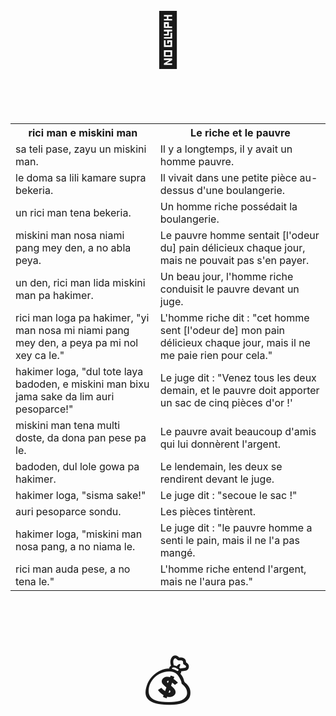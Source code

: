 ﻿<p style="font-size:6em;text-align:center;">🍞</p>

<table>
<tr><th>
rici man e miskini man
</th><th>
Le riche et le pauvre
</th></tr><tr><td>
sa teli pase, zayu un miskini man.
</td><td>
Il y a longtemps, il y avait un homme pauvre.
</td></tr><tr><td>
le doma sa lili kamare supra bekeria.
</td><td>
Il vivait dans une petite pièce au-dessus d'une boulangerie.
</td></tr><tr><td>
un rici man tena bekeria.
</td><td>
Un homme riche possédait la boulangerie.
</td></tr><tr><td>
miskini man nosa niami pang mey den, a no abla peya.
</td><td>
Le pauvre homme sentait [l'odeur du] pain délicieux chaque jour, mais ne pouvait pas s'en payer.
</td></tr><tr><td>
un den, rici man lida miskini man pa hakimer.
</td><td>
Un beau jour, l'homme riche conduisit le pauvre devant un juge.
</td></tr><tr><td>
rici man loga pa hakimer, "yi man nosa mi niami pang mey den, a peya pa mi nol xey ca le."
</td><td>
L'homme riche dit : "cet homme sent [l'odeur de] mon pain délicieux chaque jour, mais il ne me paie rien pour cela."
</td></tr><tr><td>
hakimer loga, "dul tote laya badoden, e miskini man bixu jama sake da lim auri pesoparce!"
</td><td>
Le juge dit : "Venez tous les deux demain, et le pauvre doit apporter un sac de cinq pièces d'or !'
</td></tr><tr><td>
miskini man tena multi doste, da dona pan pese pa le.
</td><td>
Le pauvre avait beaucoup d'amis qui lui donnèrent l'argent.
</td></tr><tr><td>
badoden, dul lole gowa pa hakimer.
</td><td>
Le lendemain, les deux se rendirent devant le juge.
</td></tr><tr><td>
hakimer loga, "sisma sake!"
</td><td>
Le juge dit : "secoue le sac !"
</td></tr><tr><td>
auri pesoparce sondu.
</td><td>
Les pièces tintèrent.
</td></tr><tr><td>
hakimer loga, "miskini man nosa pang, a no niama le.
</td><td>
Le juge dit : "le pauvre homme a senti le pain, mais il ne l'a pas mangé.
</td></tr><tr><td>
rici man auda pese, a no tena le."
</td><td>
L'homme riche entend l'argent, mais ne l'aura pas."
</td></tr>
</table>

<p style="font-size:6em;text-align:center;">💰</p>

